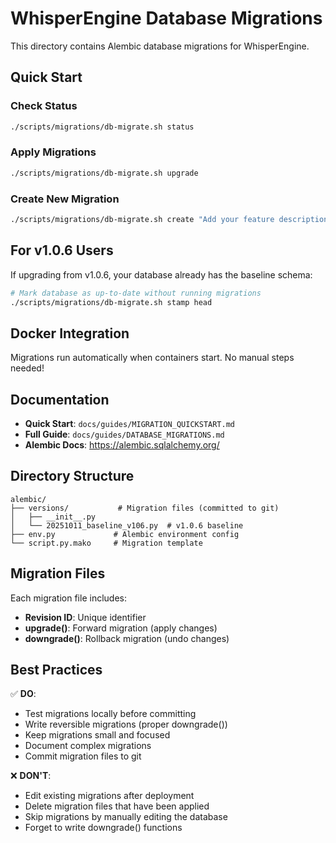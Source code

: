 # WhisperEngine Database Migrations

This directory contains Alembic database migrations for WhisperEngine.

## Quick Start

### Check Status
```bash
./scripts/migrations/db-migrate.sh status
```

### Apply Migrations
```bash
./scripts/migrations/db-migrate.sh upgrade
```

### Create New Migration
```bash
./scripts/migrations/db-migrate.sh create "Add your feature description"
```

## For v1.0.6 Users

If upgrading from v1.0.6, your database already has the baseline schema:

```bash
# Mark database as up-to-date without running migrations
./scripts/migrations/db-migrate.sh stamp head
```

## Docker Integration

Migrations run automatically when containers start. No manual steps needed!

## Documentation

- **Quick Start**: `docs/guides/MIGRATION_QUICKSTART.md`
- **Full Guide**: `docs/guides/DATABASE_MIGRATIONS.md`
- **Alembic Docs**: https://alembic.sqlalchemy.org/

## Directory Structure

```
alembic/
├── versions/           # Migration files (committed to git)
│   ├── __init__.py
│   └── 20251011_baseline_v106.py  # v1.0.6 baseline
├── env.py             # Alembic environment config
└── script.py.mako     # Migration template
```

## Migration Files

Each migration file includes:
- **Revision ID**: Unique identifier
- **upgrade()**: Forward migration (apply changes)
- **downgrade()**: Rollback migration (undo changes)

## Best Practices

✅ **DO**:
- Test migrations locally before committing
- Write reversible migrations (proper downgrade())
- Keep migrations small and focused
- Document complex migrations
- Commit migration files to git

❌ **DON'T**:
- Edit existing migrations after deployment
- Delete migration files that have been applied
- Skip migrations by manually editing the database
- Forget to write downgrade() functions
